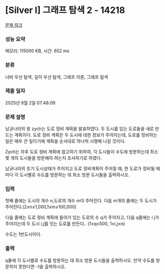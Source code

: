 # [Silver I] 그래프 탐색 2 - 14218 

[문제 링크](https://www.acmicpc.net/problem/14218) 

### 성능 요약

메모리: 115000 KB, 시간: 652 ms

### 분류

너비 우선 탐색, 깊이 우선 탐색, 그래프 이론, 그래프 탐색

### 제출 일자

2025년 8월 2일 07:48:09

### 문제 설명

<p>남규나라의 왕 zych는 도로 정비 계획을 발표하였다. 두 도시를 있는 도로들을 새로 만드는 계획이다. 도로 정비 계획은 두 도시에 대한 정보가 주어지는데, 도로를 정비하는 일은 매우 큰 일이기에 계획을 순서대로 하나씩 시행해 나갈 것이다.</p>

<p>Zych는 차후 도로 정비 계획에 참고하기 위하여, 각 도시들이 수도에 방문하는데 최소 몇 개의 도시들을 방문해야 하는지 조사하기로 하였다.</p>

<p>남규나라의 초기 도시상태가 주어지고 도로 정비계획이 주어질 때, 한 도로가 정비될 때마다 각 도시별로 수도를 방문하는 데 최소 방문 도시들을 출력하시오.</p>

### 입력 

 <p>첫째 줄에는 도시의 개수 n,도로의 개수 m이 주어진다. 다음 m개의 줄에는 두 도시가 주어진다.(2≤n≤1,000,1≤m≤100,000)</p>

<p>다음 줄에는 도로 정비 계획에 들어가 있는 도로의 수 q가 주어지고, 다음 q줄에는 i j가 주어지는데 두 도시 i,j를 잇는 도로를 만든다.. (1≤q≤500, 1≤i,j≤n)</p>

<p>수도는 1번도시이다.</p>

### 출력 

 <p>q줄에 각 도시별로 수도를 방문하는 데 최소 방문 도시들을 출력하시오. 만약 수도를 방문하지 못한다면 -1을 출력하시오.</p>


